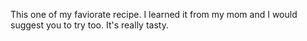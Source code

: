 This one of my faviorate recipe.
I learned it from my mom and I would suggest you to try too.
It's really tasty.
